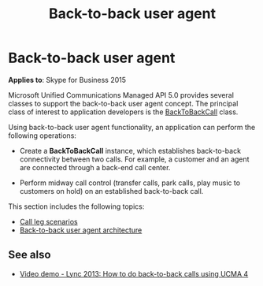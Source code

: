 ﻿---
title: Back-to-back user agent
TOCTitle: Back-to-back user agent
ms:assetid: f9ece1e1-ff34-4c31-9bb7-40e113cdbc36
ms:mtpsurl: https://msdn.microsoft.com/library/Dn466011(v=office.16)
ms:contentKeyID: 65239934
ms.date: 07/27/2015
mtps_version: v=office.16
---

# Back-to-back user agent

**Applies to**: Skype for Business 2015

Microsoft Unified Communications Managed API 5.0 provides several classes to support the back-to-back user agent concept. The principal class of interest to application developers is the [BackToBackCall](/dotnet/api/microsoft.rtc.collaboration.backtobackcall) class. 

Using back-to-back user agent functionality, an application can perform the following operations:

- Create a **BackToBackCall** instance, which establishes back-to-back connectivity between two calls. For example, a customer and an agent are connected through a back-end call center.

- Perform midway call control (transfer calls, park calls, play music to customers on hold) on an established back-to-back call.

This section includes the following topics:

- [Call leg scenarios](call-leg-scenarios.md)
- [Back-to-back user agent architecture](back-to-back-user-agent-architecture.md)

## See also

- [Video demo - Lync 2013: How to do back-to-back calls using UCMA 4](https://channel9.msdn.com/posts/lync-2013-how-to-do-back-to-back-calls-using-ucma-4)

